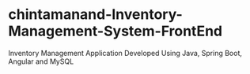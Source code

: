 # chintamanand-Inventory-Management-System-FrontEnd
Inventory Management Application Developed Using Java, Spring Boot, Angular and MySQL
